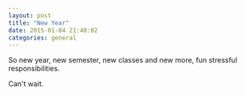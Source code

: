 ```yaml
---
layout: post
title: "New Year"
date: 2015-01-04 21:40:02
categories: general
---
```


So new year, new semester, new classes and new more, fun stressful responsibilities.

Can't wait.
